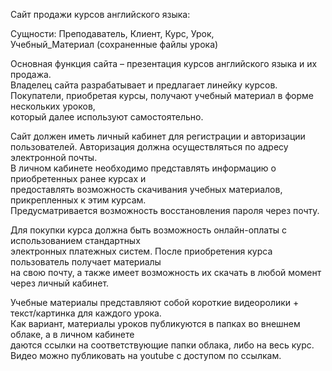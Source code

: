 Сайт продажи курсов английского языка:   

Сущности: Преподаватель, Клиент, Курс, Урок,   
Учебный_Материал (сохраненные файлы урока)  

Основная функция сайта – презентация курсов английского языка и их продажа.  
Владелец сайта разрабатывает и предлагает линейку курсов.  
Покупатели, приобретая курсы, получают учебный материал в форме нескольких уроков,  
который далее используют самостоятельно.  

Сайт должен иметь личный кабинет для регистрации и авторизации пользователей. 
Авторизация должна осуществляться по адресу электронной почты.  
В личном кабинете необходимо представлять информацию о приобретенных ранее курсах и  
предоставлять возможность скачивания учебных материалов, прикрепленных к этим курсам.  
Предусматривается возможность восстановления пароля через почту.  

Для покупки курса должна быть возможность онлайн-оплаты с использованием стандартных  
электронных платежных систем. После приобретения курса пользователь получает материалы  
на свою почту, а также имеет возможность их скачать в любой момент через личный кабинет.  

Учебные материалы представляют собой короткие видеоролики + текст/картинка для каждого урока.  
Как вариант, материалы уроков публикуются в папках во внешнем облаке, а в личном кабинете  
даются ссылки на соответствующие папки облака, либо на весь курс.   
Видео можно публиковать на youtube с доступом по ссылкам.  